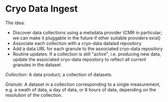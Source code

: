 # Cryo Data Ingest

The idea:

* Discover data collections using a metadata provider (CMR in particular; we can make it
  pluggable in the future if other suitable providers exist)
* Associate each collection with a cryo-data datalad repository
* Add a data URL for each granule to the associated cryo-data repository
* Routine updates: If a collection is still "active", i.e. producing new data, update
  the associated cryo-data repository to reflect all current granules in the dataset

*Collection*: A data product; a  collection of datasets.

*Granule*: A dataset in a collection corresponding to a single measurement, e.g. a
swath of data, a day of data, or 8 hours of data, depending on the resolution of the
collection.
